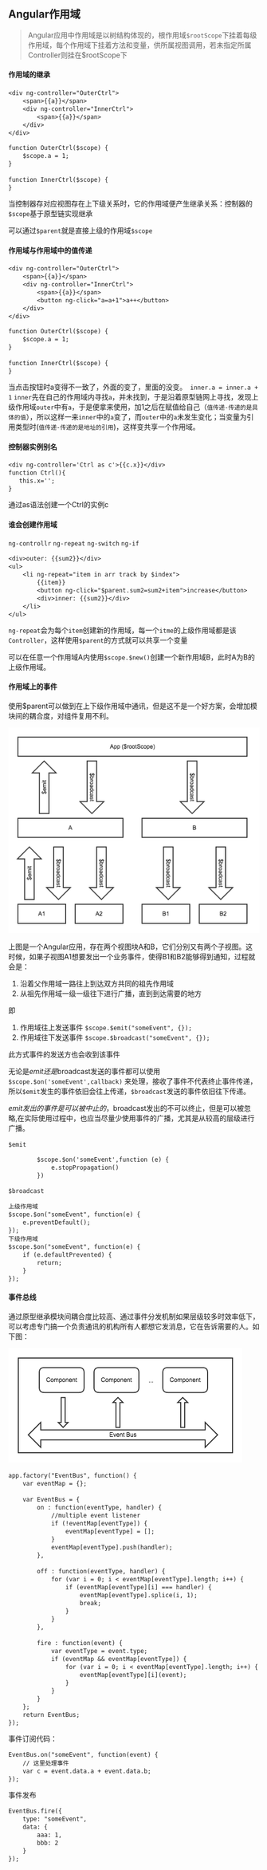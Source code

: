 ## Angular作用域
> Angular应用中作用域是以树结构体现的，根作用域`$rootScope`下挂着每级作用域，每个作用域下挂着方法和变量，供所属视图调用，若未指定所属Controller则挂在$rootScope下


#### 作用域的继承

```
<div ng-controller="OuterCtrl">
    <span>{{a}}</span>
    <div ng-controller="InnerCtrl">
        <span>{{a}}</span>
    </div>
</div>
```
```
function OuterCtrl($scope) {
    $scope.a = 1;
}

function InnerCtrl($scope) {
}

```
当控制器存对应视图存在上下级关系时，它的作用域便产生继承关系：控制器的`$scope`基于原型链实现继承

可以通过`$parent`就是直接上级的作用域`$scope`

#### 作用域与作用域中的值传递

```
<div ng-controller="OuterCtrl">
    <span>{{a}}</span>
    <div ng-controller="InnerCtrl">
        <span>{{a}}</span>
        <button ng-click="a=a+1">a++</button>
    </div>
</div>
```
```
function OuterCtrl($scope) {
    $scope.a = 1;
}

function InnerCtrl($scope) {
}

```

当点击按钮时a变得不一致了，外面的变了，里面的没变。`
inner.a = inner.a + 1` `inner`先在自己的作用域内寻找`a`，并未找到，于是沿着原型链网上寻找，发现上级作用域`outer`中有`a`，于是便拿来使用，加1之后在赋值给自己（`值传递-传递的是具体的值`），所以这样一来`inner`中的`a`变了，而`outer`中的`a`未发生变化；当变量为引用类型时(`值传递-传递的是地址的引用`)，这样变共享一个作用域。

#### 控制器实例别名

```
<div ng-controller='Ctrl as c'>{{c.x}}</div>
function Ctrl(){
   this.x='';
}
```
通过as语法创建一个Ctrl的实例c


#### 谁会创建作用域

`ng-controllr` `ng-repeat` `ng-switch` `ng-if`


```
<div>outer: {{sum2}}</div>
<ul>
    <li ng-repeat="item in arr track by $index">
        {{item}}
        <button ng-click="$parent.sum2=sum2+item">increase</button>
        <div>inner: {{sum2}}</div>
    </li>
</ul>
```
`ng-repeat`会为每个`item`创建新的作用域，每一个`itme`的上级作用域都是该`Controller`，这样使用`$parent`的方式就可以共享一个变量


可以在任意一个作用域A内使用`$scope.$new()`创建一个新作用域B，此时A为B的上级作用域。

#### 作用域上的事件
使用$parent可以做到在上下级作用域中通讯，但是这不是一个好方案，会增加模块间的耦合度，对组件复用不利。

![event](https://github.com/luyufa/NodeLearning/blob/master/angular/event.png)

上图是一个Angular应用，存在两个视图块A和B，它们分别又有两个子视图。这时候，如果子视图A1想要发出一个业务事件，使得B1和B2能够得到通知，过程就会是：

1. 沿着父作用域一路往上到达双方共同的祖先作用域
2. 从祖先作用域一级一级往下进行广播，直到到达需要的地方

即

1. 作用域往上发送事件 `$scope.$emit("someEvent", {});`
2. 作用域往下发送事件 `$scope.$broadcast("someEvent", {});`

此方式事件的发送方也会收到该事件

无论是$emit还是$broadcast发送的事件都可以使用`$scope.$on('someEvent',callback)` 来处理，接收了事件不代表终止事件传递，所以`$emit`发生的事件依旧会往上传递，`$broadcast`发送的事件依旧往下传递。


$emit发出的事件是可以被中止的，$broadcast发出的不可以终止，但是可以被忽略,在实际使用过程中，也应当尽量少使用事件的广播，尤其是从较高的层级进行广播。

`$emit`

```
        $scope.$on('someEvent',function (e) {
            e.stopPropagation()
        })
```


`$broadcast`

```
上级作用域
$scope.$on("someEvent", function(e) {
    e.preventDefault();
});
下级作用域
$scope.$on("someEvent", function(e) {
    if (e.defaultPrevented) {
        return;
    }
});
```

#### 事件总线

通过原型继承模块间耦合度比较高、通过事件分发机制如果层级较多时效率低下，可以考虑专门搞一个负责通讯的机构所有人都想它发消息，它在告诉需要的人。如下图：

![event](https://github.com/luyufa/NodeLearning/blob/master/angular/ng_event_bus.png)

```
app.factory("EventBus", function() {
    var eventMap = {};

    var EventBus = {
        on : function(eventType, handler) {
            //multiple event listener
            if (!eventMap[eventType]) {
                eventMap[eventType] = [];
            }
            eventMap[eventType].push(handler);
        },

        off : function(eventType, handler) {
            for (var i = 0; i < eventMap[eventType].length; i++) {
                if (eventMap[eventType][i] === handler) {
                    eventMap[eventType].splice(i, 1);
                    break;
                }
            }
        },

        fire : function(event) {
            var eventType = event.type;
            if (eventMap && eventMap[eventType]) {
                for (var i = 0; i < eventMap[eventType].length; i++) {
                    eventMap[eventType][i](event);
                }
            }
        }
    };
    return EventBus;
});
```

事件订阅代码：

```
EventBus.on("someEvent", function(event) {
    // 这里处理事件
    var c = event.data.a + event.data.b;
});

```
事件发布

```
EventBus.fire({
    type: "someEvent",
    data: {
        aaa: 1,
        bbb: 2
    }
});

```